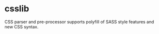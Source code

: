 csslib
======

CSS parser and pre-processor supports polyfill of SASS style features and new CSS syntax.